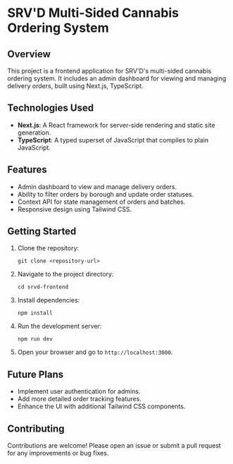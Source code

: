 # SRV'D Multi-Sided Cannabis Ordering System

## Overview
This project is a frontend application for SRV'D's multi-sided cannabis ordering system. It includes an admin dashboard for viewing and managing delivery orders, built using Next.js, TypeScript.


## Technologies Used
- **Next.js**: A React framework for server-side rendering and static site generation.
- **TypeScript**: A typed superset of JavaScript that compiles to plain JavaScript.

## Features
- Admin dashboard to view and manage delivery orders.
- Ability to filter orders by borough and update order statuses.
- Context API for state management of orders and batches.
- Responsive design using Tailwind CSS.

## Getting Started
1. Clone the repository:
   ```
   git clone <repository-url>
   ```
2. Navigate to the project directory:
   ```
   cd srvd-frontend
   ```
3. Install dependencies:
   ```
   npm install
   ```
4. Run the development server:
   ```
   npm run dev
   ```
5. Open your browser and go to `http://localhost:3000`.

## Future Plans
- Implement user authentication for admins.
- Add more detailed order tracking features.
- Enhance the UI with additional Tailwind CSS components.

## Contributing
Contributions are welcome! Please open an issue or submit a pull request for any improvements or bug fixes.